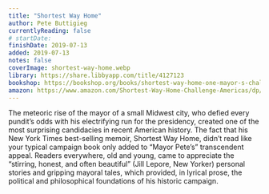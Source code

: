 ```yaml
---
title: "Shortest Way Home"
author: Pete Buttigieg
currentlyReading: false
# startDate:
finishDate: 2019-07-13
added: 2019-07-13
notes: false
coverImage: shortest-way-home.webp
library: https://share.libbyapp.com/title/4127123
bookshop: https://bookshop.org/books/shortest-way-home-one-mayor-s-challenge-and-a-model-for-america-s-future/9781631494369
amazon: https://www.amazon.com/Shortest-Way-Home-Challenge-Americas/dp/1631494368
---
```


The meteoric rise of the mayor of a small Midwest city, who defied every pundit’s odds with his electrifying run for the presidency, created one of the most surprising candidacies in recent American history. The fact that his New York Times best-selling memoir, Shortest Way Home, didn’t read like your typical campaign book only added to “Mayor Pete’s” transcendent appeal. Readers everywhere, old and young, came to appreciate the “stirring, honest, and often beautiful” (Jill Lepore, New Yorker) personal stories and gripping mayoral tales, which provided, in lyrical prose, the political and philosophical foundations of his historic campaign.  
